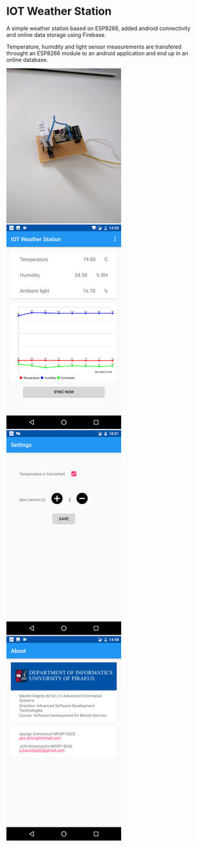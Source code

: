 # IOT Weather Station
A simple weather station based on ESP8266, added android connectivity and online data storage using Firebase.

Temperature, humidity and light sensor measurements are transfered throught an ESP8266 module to an android application and end up in an online database.

<img src="Images/IMG_20161123_144338.jpg" width="300">

<img src="Images/Screenshot_20161123-145005.png" width="300">

<img src="Images/Screenshot_20161123-180140.png" width="300">

<img src="Images/Screenshot_20161123-144809.png" width="300">